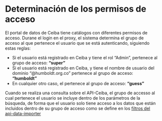# Determinación de los permisos de acceso

El portal de datos de Ceiba tiene catálogos con diferentes permisos de acceso. Durane el login en el proxy, el sistema determina el grupo de acceso
al que pertenece el usuario que se está autenticando, siguiendo estas reglas:
  * Si el usuario está registrado en Ceiba y tiene el rol “Admin”, pertenece al grupo de acceso: **“super”**
  * Si el usuario está registrado en Ceiba, y tiene el nombre de usuario del dominio “@humboldt.org.co” pertenece al grupo de acceso: **“humboldt”**
  * En cualquier otro caso, el pertenece al grupo de acceso: **“guess”**
 
 Cuando se realiza una consulta sobre el API-Ceiba, el grupo de accesso al cual pertenece el usuario se incluye dentro de los parámetros de la
 búsqueda, de forma que el usuario solo tiene acceso a los datos que están incluidos dentro de su grupo de acceso como se define en los [filtros
 del api-data-importer](https://github.com/I2DHumboldt/api-data-importer/tree/master/src/filters)
